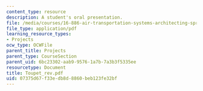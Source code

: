 ```yaml
---
content_type: resource
description: A student's oral presentation.
file: /media/courses/16-886-air-transportation-systems-architecting-spring-2004/07375d67f33edb8d8860beb123fe32bf_Toupet_rev.pdf
file_type: application/pdf
learning_resource_types:
- Projects
ocw_type: OCWFile
parent_title: Projects
parent_type: CourseSection
parent_uid: 6bc23302-aab9-9576-1a7b-7a3b3f5335ee
resourcetype: Document
title: Toupet_rev.pdf
uid: 07375d67-f33e-db8d-8860-beb123fe32bf
---
```

